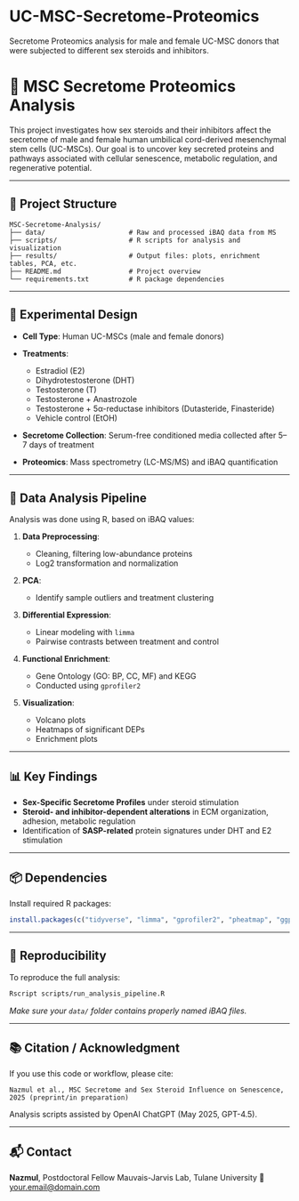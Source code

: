 # UC-MSC-Secretome-Proteomics
Secretome Proteomics analysis for male and female UC-MSC donors that were subjected to different sex steroids and inhibitors.
# 🧬 MSC Secretome Proteomics Analysis

This project investigates how sex steroids and their inhibitors affect the secretome of male and female human umbilical cord-derived mesenchymal stem cells (UC-MSCs). Our goal is to uncover key secreted proteins and pathways associated with cellular senescence, metabolic regulation, and regenerative potential.

---

## 📁 Project Structure

```
MSC-Secretome-Analysis/
├── data/                     # Raw and processed iBAQ data from MS
├── scripts/                  # R scripts for analysis and visualization
├── results/                  # Output files: plots, enrichment tables, PCA, etc.
├── README.md                 # Project overview
└── requirements.txt          # R package dependencies
```

---

## 🧪 Experimental Design

* **Cell Type**: Human UC-MSCs (male and female donors)
* **Treatments**:

  * Estradiol (E2)
  * Dihydrotestosterone (DHT)
  * Testosterone (T)
  * Testosterone + Anastrozole
  * Testosterone + 5α-reductase inhibitors (Dutasteride, Finasteride)
  * Vehicle control (EtOH)
* **Secretome Collection**: Serum-free conditioned media collected after 5–7 days of treatment
* **Proteomics**: Mass spectrometry (LC-MS/MS) and iBAQ quantification

---

## 🧾 Data Analysis Pipeline

Analysis was done using R, based on iBAQ values:

1. **Data Preprocessing**:

   * Cleaning, filtering low-abundance proteins
   * Log2 transformation and normalization

2. **PCA**:

   * Identify sample outliers and treatment clustering

3. **Differential Expression**:

   * Linear modeling with `limma`
   * Pairwise contrasts between treatment and control

4. **Functional Enrichment**:

   * Gene Ontology (GO: BP, CC, MF) and KEGG
   * Conducted using `gprofiler2`

5. **Visualization**:

   * Volcano plots
   * Heatmaps of significant DEPs
   * Enrichment plots

---

## 📊 Key Findings

* **Sex-Specific Secretome Profiles** under steroid stimulation
* **Steroid- and inhibitor-dependent alterations** in ECM organization, adhesion, metabolic regulation
* Identification of **SASP-related** protein signatures under DHT and E2 stimulation

---

## 📦 Dependencies

Install required R packages:

```r
install.packages(c("tidyverse", "limma", "gprofiler2", "pheatmap", "ggplot2", "FactoMineR", "factoextra"))
```

---

## 🔁 Reproducibility

To reproduce the full analysis:

```bash
Rscript scripts/run_analysis_pipeline.R
```

*Make sure your `data/` folder contains properly named iBAQ files.*

---

## 📚 Citation / Acknowledgment

If you use this code or workflow, please cite:

```
Nazmul et al., MSC Secretome and Sex Steroid Influence on Senescence, 2025 (preprint/in preparation)
```

Analysis scripts assisted by OpenAI ChatGPT (May 2025, GPT-4.5).

---

## 📬 Contact

**Nazmul**, Postdoctoral Fellow
Mauvais-Jarvis Lab, Tulane University
📧 [your.email@domain.com](mailto:your.email@domain.com)


